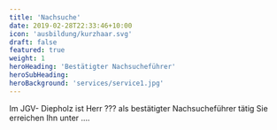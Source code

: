```yaml
---
title: 'Nachsuche'
date: 2019-02-28T22:33:46+10:00
icon: 'ausbildung/kurzhaar.svg'
draft: false
featured: true
weight: 1
heroHeading: 'Bestätigter Nachsucheführer'
heroSubHeading: 
heroBackground: 'services/service1.jpg'
---
```


Im JGV- Diepholz ist Herr ??? als bestätigter Nachsucheführer tätig
Sie erreichen Ihn unter ....